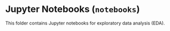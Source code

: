 # Jupyter Notebooks (`notebooks`)
This folder contains Jupyter notebooks for exploratory data analysis (EDA).
 
